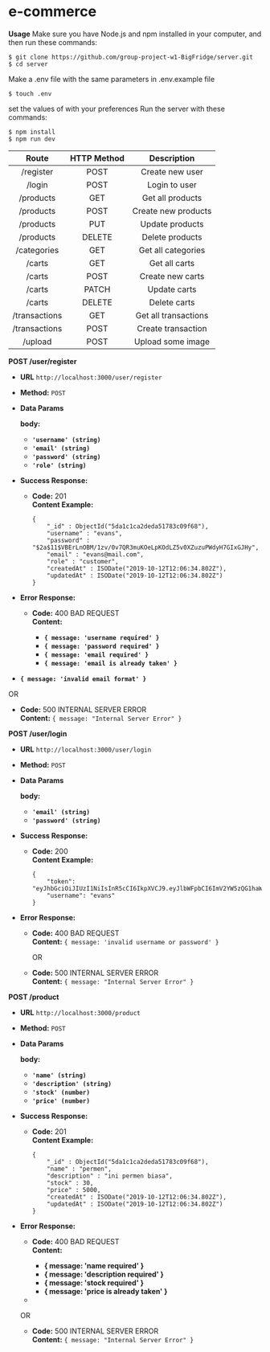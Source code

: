 # e-commerce

**Usage**
Make sure you have Node.js and npm installed in your computer, and then run these commands:

```
$ git clone https://github.com/group-project-w1-BigFridge/server.git
$ cd server
```
Make a .env file with the same parameters in .env.example file
```
$ touch .env
```
set the values of with your preferences
Run the server with these commands:
```
$ npm install
$ npm run dev
```
|     Route     | HTTP Method |     Description      |
| :-----------: | :---------: | :------------------: |
|   /register   |    POST     |   Create new user    |
|    /login     |    POST     |    Login to user     |
|   /products   |     GET     |   Get all products   |
|   /products   |    POST     | Create new products  |
|   /products   |     PUT     |   Update products    |
|   /products   |   DELETE    |   Delete products    |
|  /categories  |     GET     |  Get all categories  |
|    /carts     |     GET     |    Get all carts     |
|    /carts     |    POST     |   Create new carts   |
|    /carts     |    PATCH    |     Update carts     |
|    /carts     |   DELETE    |     Delete carts     |
| /transactions |     GET     | Get all transactions |
| /transactions |    POST     |  Create transaction  |
|    /upload    |    POST     |  Upload some image   |

**POST /user/register**

* **URL**
  `http://localhost:3000/user/register`
  
* **Method:**
  `POST` 
  
* **Data Params**

   **body:** 
    * **`'username' (string)`**
    * **`'email' (string)`**
    * **`'password' (string)`**
    * **`'role' (string)`**
* **Success Response:**
  
  * **Code:** 201 <br />
    **Content Example:** 
    
    ```
    {
        "_id" : ObjectId("5da1c1ca2deda51783c09f68"),
        "username" : "evans",
        "password" : "$2a$11$VBErLnOBM/1zv/0v7QR3muKOeLpKOdLZ5v0XZuzuPWdyH7GIxGJHy",
        "email" : "evans@mail.com",
        "role" : "customer",
        "createdAt" : ISODate("2019-10-12T12:06:34.802Z"),
        "updatedAt" : ISODate("2019-10-12T12:06:34.802Z")
    }
    ```
  
* **Error Response:**
  
  - **Code:** 400 BAD REQUEST <br />
    **Content:** 
    
     * **`{ message: 'username required' }`**
     * **`{ message: 'password required' }`**
     * **`{ message: 'email required' }`**
     * **`{ message: 'email is already taken' }`**
 * **`{ message: 'invalid email format' }`**
    
  OR
    
  - **Code:** 500 INTERNAL SERVER ERROR <br />
    **Content:** `{ message: "Internal Server Error" }`

**POST /user/login**

- **URL**
  `http://localhost:3000/user/login`

- **Method:**
  `POST` 

- **Data Params**

  **body:** 

  - **`'email' (string)`**
  - **`'password' (string)`**

- **Success Response:**

  - **Code:** 200 <br />
    **Content Example:** 

    ```
    {
        "token": "eyJhbGciOiJIUzI1NiIsInR5cCI6IkpXVCJ9.eyJlbWFpbCI6ImV2YW5zQG1haWwuY29tIiwiX2lkIjoiNWRhMWMxY2EyZGVkYTUxNzgzYzA5ZjY4IiwiaWF0IjoxNTcxMDI3Nzc5fQ.Vw1754xM0CE5_WD77zM3AcKupUqOtycE_LIvWQYs_DA",
        "username": "evans"
    }
    ```

- **Error Response:**

  - **Code:** 400 BAD REQUEST <br />
    **Content:** `{ message: 'invalid username or password' }`

    OR

  - **Code:** 500 INTERNAL SERVER ERROR <br />
    **Content:** `{ message: "Internal Server Error" }`

**POST /product**

- **URL**
  `http://localhost:3000/product`

- **Method:**
  `POST` 

- **Data Params**

  **body:** 

  - **`'name' (string)`**
  - **`'description' (string)`**
  - **`'stock' (number)`**
  - **`'price' (number)`**

- **Success Response:**

  - **Code:** 201 <br />
    **Content Example:** 

    ```
    {
        "_id" : ObjectId("5da1c1ca2deda51783c09f68"),
        "name" : "permen",
        "description" : "ini permen biasa",
        "stock" : 30,
        "price" : 5000,
        "createdAt" : ISODate("2019-10-12T12:06:34.802Z"),
        "updatedAt" : ISODate("2019-10-12T12:06:34.802Z")
    }
    ```

- **Error Response:**

  - **Code:** 400 BAD REQUEST <br />**Content:** 

    - **{ message: 'name required' }**
    - **{ message: 'description required' }**
    - **{ message: 'stock required' }**
    - **{ message: 'price is already taken' }**

  - 

    OR

  - **Code:** 500 INTERNAL SERVER ERROR <br />
    **Content:** `{ message: "Internal Server Error" }`